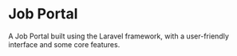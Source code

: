 # Job Portal
A Job Portal built using the Laravel framework, with a user-friendly interface and some core features.

